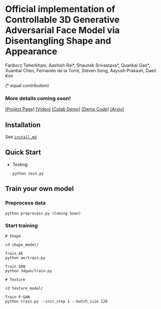 
# Official implementation of Controllable 3D Generative Adversarial Face Model via Disentangling Shape and Appearance

Fariborz Teherkhani, Aashish Rai*, Shaunak Srivastava*, Quankai Gao*, Xuanbai Chen, Fernando de la Torre, Steven Song, Aayush Prakash, Daeil Kim

(* equal contribution)

### More details coming soon!


[[Project Page]](https://aashishrai3799.github.io/3DFaceCAM) [[Video]](#) [[Colab Demo]](#) [[Demo Code]](#) [[Arxiv]](#) 


## Installation 
See [`install.md`](docs/install.md)

## Quick Start 

- Testing
    ```
    python test.py
    ```

## Train your own model

### Preprocess data
    
    python preprocess.py (Coming Soon)
    

### Start training
```
# Shape

cd shape_model/

Train AE
python ae/train.py 

Train GAN
python 3dgan/train.py 

# Texture

cd texture_model/

Train P-GAN
python train.py --init_step 1 --batch_size 128

```




